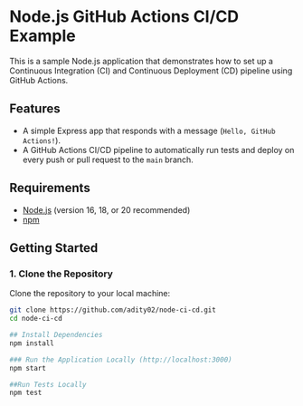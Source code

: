 # Node.js GitHub Actions CI/CD Example

This is a sample Node.js application that demonstrates how to set up a Continuous Integration (CI) and Continuous Deployment (CD) pipeline using GitHub Actions.

## Features
- A simple Express app that responds with a message (`Hello, GitHub Actions!`).
- A GitHub Actions CI/CD pipeline to automatically run tests and deploy on every push or pull request to the `main` branch.

## Requirements
- [Node.js](https://nodejs.org/) (version 16, 18, or 20 recommended)
- [npm](https://www.npmjs.com/)

## Getting Started

### 1. Clone the Repository

Clone the repository to your local machine:
```bash
git clone https://github.com/adity02/node-ci-cd.git
cd node-ci-cd

## Install Dependencies
npm install

### Run the Application Locally (http://localhost:3000)
npm start 

##Run Tests Locally
npm test
